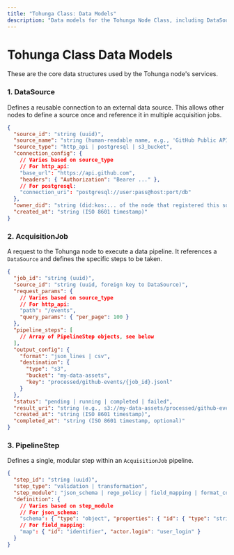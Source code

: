 ```yaml
---
title: "Tohunga Class: Data Models"
description: "Data models for the Tohunga Node Class, including DataSource, AcquisitionJob, and PipelineStep."
---
```


# Tohunga Class Data Models

These are the core data structures used by the Tohunga node's services.

### 1. DataSource
Defines a reusable connection to an external data source. This allows other nodes to define a source once and reference it in multiple acquisition jobs.

```json
{
  "source_id": "string (uuid)",
  "source_name": "string (human-readable name, e.g., 'GitHub Public API')",
  "source_type": "http_api | postgresql | s3_bucket",
  "connection_config": {
    // Varies based on source_type
    // For http_api:
    "base_url": "https://api.github.com",
    "headers": { "Authorization": "Bearer ..." },
    // For postgresql:
    "connection_uri": "postgresql://user:pass@host:port/db"
  },
  "owner_did": "string (did:kos:... of the node that registered this source)",
  "created_at": "string (ISO 8601 timestamp)"
}
```

### 2. AcquisitionJob
A request to the Tohunga node to execute a data pipeline. It references a `DataSource` and defines the specific steps to be taken.

```json
{
  "job_id": "string (uuid)",
  "source_id": "string (uuid, foreign key to DataSource)",
  "request_params": {
    // Varies based on source_type
    // For http_api:
    "path": "/events",
    "query_params": { "per_page": 100 }
  },
  "pipeline_steps": [
    // Array of PipelineStep objects, see below
  ],
  "output_config": {
    "format": "json_lines | csv",
    "destination": {
      "type": "s3",
      "bucket": "my-data-assets",
      "key": "processed/github-events/{job_id}.jsonl"
    }
  },
  "status": "pending | running | completed | failed",
  "result_uri": "string (e.g., s3://my-data-assets/processed/github-events/uuid.jsonl)",
  "created_at": "string (ISO 8601 timestamp)",
  "completed_at": "string (ISO 8601 timestamp, optional)"
}
```

### 3. PipelineStep
Defines a single, modular step within an `AcquisitionJob` pipeline.

```json
{
  "step_id": "string (uuid)",
  "step_type": "validation | transformation",
  "step_module": "json_schema | rego_policy | field_mapping | format_conversion",
  "definition": {
    // Varies based on step_module
    // For json_schema:
    "schema": { "type": "object", "properties": { "id": { "type": "string" } } },
    // For field_mapping:
    "map": { "id": "identifier", "actor.login": "user_login" }
  }
}
``` 